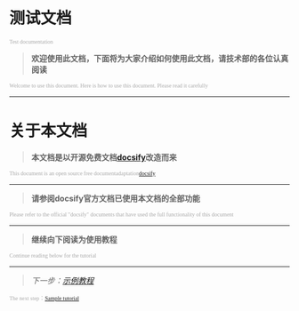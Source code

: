 ﻿# 测试文档
<font face="灰体" color=#A9A9A9 size=1>Test documentation</font>
> **欢迎使用此文档，下面将为大家介绍如何使用此文档，请技术部的各位认真阅读** 

<font face="灰体" color=#A9A9A9 size=1>Welcome to use this document. Here is how to use this document. Please read it carefully</font>
 

----

# 关于本文档
> **本文档是以开源免费文档[docsify](https://docsify.js.org/#/zh-cn/quickstart)改造而来**

<font face="灰体" color=#A9A9A9 size=1>This document is an open source free documentadaptation[docsify](https://docsify.js.org/#/zh-cn/quickstart)</font>

----
> **请参阅docsify官方文档已使用本文档的全部功能**

<font face="灰体" color=#A9A9A9 size=1>Please refer to the official "docsify" documents that have used the full functionality of this document</font>

----
> **继续向下阅读为使用教程**

<font face="灰体" color=#A9A9A9 size=1>Continue reading below for the tutorial</font>

----

> *下一步：[示例教程](/docs/example"示例教程")*

<font face="灰体" color=#A9A9A9 size=1>The next step：[Sample tutorial](/docs/example"示例教程")</font>

